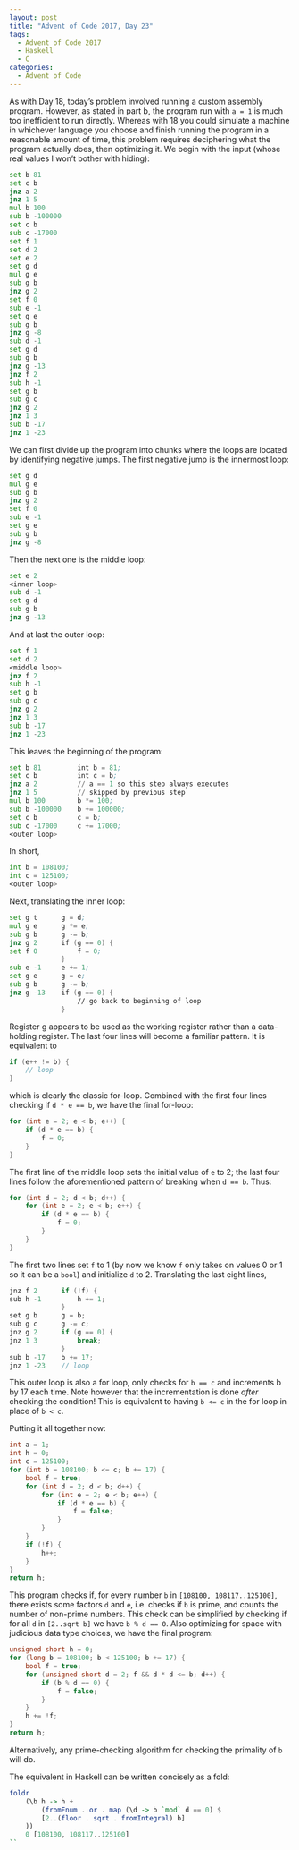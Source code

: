 ```yaml
---
layout: post
title: "Advent of Code 2017, Day 23"
tags:
  - Advent of Code 2017
  - Haskell
  - C
categories:
  - Advent of Code
---
```


As with Day 18, today’s problem involved running a custom assembly program. However, as stated in part b, the program run with `a = 1` is much too inefficient to run directly. Whereas with 18 you could simulate a machine in whichever language you choose and finish running the program in a reasonable amount of time, this problem requires deciphering what the program actually does, then optimizing it. We begin with the input (whose real values I won’t bother with hiding):

<!--more-->

```asm
set b 81
set c b
jnz a 2
jnz 1 5
mul b 100
sub b -100000
set c b
sub c -17000
set f 1
set d 2
set e 2
set g d
mul g e
sub g b
jnz g 2
set f 0
sub e -1
set g e
sub g b
jnz g -8
sub d -1
set g d
sub g b
jnz g -13
jnz f 2
sub h -1
set g b
sub g c
jnz g 2
jnz 1 3
sub b -17
jnz 1 -23
```

We can first divide up the program into chunks where the loops are located by identifying negative jumps. The first negative jump is the innermost loop:

```asm
set g d
mul g e
sub g b
jnz g 2
set f 0
sub e -1
set g e
sub g b
jnz g -8
```

Then the next one is the middle loop:

```asm
set e 2
<inner loop>
sub d -1
set g d
sub g b
jnz g -13
```

And at last the outer loop:

```asm
set f 1
set d 2
<middle loop>
jnz f 2
sub h -1
set g b
sub g c
jnz g 2
jnz 1 3
sub b -17
jnz 1 -23
```

This leaves the beginning of the program:

```asm
set b 81         int b = 81;
set c b          int c = b;
jnz a 2          // a == 1 so this step always executes
jnz 1 5          // skipped by previous step
mul b 100        b *= 100;
sub b -100000    b += 100000;
set c b          c = b;
sub c -17000     c += 17000;
<outer loop>
```

In short,

```asm
int b = 108100;
int c = 125100;
<outer loop>
```

Next, translating the inner loop:

```asm
set g t      g = d;
mul g e      g *= e;
sub g b      g -= b;
jnz g 2      if (g == 0) {
set f 0          f = 0;
             }
sub e -1     e += 1;
set g e      g = e;
sub g b      g -= b;
jnz g -13    if (g == 0) {
                 // go back to beginning of loop
             }
```

Register g appears to be used as the working register rather than a data-holding register. The last four lines will become a familiar pattern. It is equivalent to

```c
if (e++ != b) {
    // loop
}
```

which is clearly the classic for-loop. Combined with the first four lines checking if `d * e == b`, we have the final for-loop:

```c
for (int e = 2; e < b; e++) {
    if (d * e == b) {
        f = 0;
    }
}
```

The first line of the middle loop sets the initial value of `e` to 2; the last four lines follow the aforementioned pattern of breaking when `d == b`. Thus:

```c
for (int d = 2; d < b; d++) {
    for (int e = 2; e < b; e++) {
        if (d * e == b) {
            f = 0;
        }
    }
}
```

The first two lines set `f` to 1 (by now we know `f` only takes on values 0 or 1 so it can be a `bool`) and initialize `d` to 2. Translating the last eight lines,

```c
jnz f 2      if (!f) {
sub h -1         h += 1;
             }
set g b      g = b;
sub g c      g -= c;
jnz g 2      if (g == 0) {
jnz 1 3          break;
             }
sub b -17    b += 17;
jnz 1 -23    // loop
```

This outer loop is also a for loop, only checks for `b == c` and increments b by 17 each time. Note however that the incrementation is done *after* checking the condition! This is equivalent to having `b <= c` in the for loop in place of `b < c`.

Putting it all together now:

```c
int a = 1;
int h = 0;
int c = 125100;
for (int b = 108100; b <= c; b += 17) {
    bool f = true;
    for (int d = 2; d < b; d++) {
        for (int e = 2; e < b; e++) {
            if (d * e == b) {
                f = false;
            }
        }
    }
    if (!f) {
        h++;
    }
}
return h;
```

This program checks if, for every number `b` in `[108100, 108117..125100]`, there exists some factors `d` and `e`, i.e. checks if `b` is prime, and counts the number of non-prime numbers. This check can be simplified by checking if for all `d` in `[2..sqrt b]` we have `b % d == 0`. Also optimizing for space with judicious data type choices, we have the final program:

```c
unsigned short h = 0;
for (long b = 108100; b < 125100; b += 17) {
    bool f = true;
    for (unsigned short d = 2; f && d * d <= b; d++) {
        if (b % d == 0) {
            f = false;
        }
    }
    h += !f;
}
return h;
```

Alternatively, any prime-checking algorithm for checking the primality of `b` will do.

The equivalent in Haskell can be written concisely as a fold:

```haskell
foldr 
    (\b h -> h + 
        (fromEnum . or . map (\d -> b `mod` d == 0) $ 
        [2..(floor . sqrt . fromIntegral) b]
    )) 
    0 [108100, 108117..125100]
``
